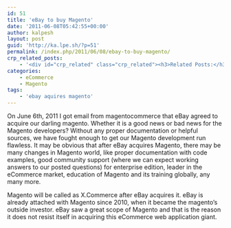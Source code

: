 ```yaml
---
id: 51
title: 'eBay to buy Magento'
date: '2011-06-08T05:42:55+00:00'
author: kalpesh
layout: post
guid: 'http://ka.lpe.sh/?p=51'
permalink: /index.php/2011/06/08/ebay-to-buy-magento/
crp_related_posts:
    - '<div id="crp_related" class="crp_related"><h3>Related Posts:</h3><ul><li><a href="http://ka.lpe.sh/2011/06/10/inkfruit-com-launched-in-magento/"     class="crp_title">InkFruit.com &#8211; launched in Magento</a></li><li><a href="http://ka.lpe.sh/2012/07/12/magento-image-resize-compression-reduces-quality-jpeg/"     class="crp_title">Magento: Image resize/compression reduces quality of JPEG</a></li><li><a href="http://ka.lpe.sh/2012/01/29/magento-advanced-interview-questions/"     class="crp_title">Magento Advanced Interview Questions</a></li><li><a href="http://ka.lpe.sh/2012/12/27/magento-certified-developer-exam/"     class="crp_title">Magento Certified Developer Exam</a></li><li><a href="http://ka.lpe.sh/2012/07/19/magento-interview-questions-and-answers/"     class="crp_title">Magento Interview questions and answers</a></li></ul></div>'
categories:
    - eCommerce
    - Magento
tags:
    - 'ebay aquires magento'
---
```


On June 6th, 2011 I got email from magentocommerce that eBay agreed to acquire our darling magento. Whether it is a good news or bad news for the Magento developers? Without any proper documentation or helpful sources, we have fought enough to get our Magento development run flawless. It may be obvious that after eBay acquires Magento, there may be many changes in Magento world, like proper documentation with code examples, good community support (where we can expect working answers to our posted questions) for enterprise edition, leader in the eCommerce market, education of Magento and its training globally, any many more.

Magento will be called as X.Commerce after eBay acquires it. eBay is already attached with Magento since 2010, when it became the magento’s outside investor. eBay saw a great scope of Magento and that is the reason it does not resist itself in acquiring this eCommerce web application giant.